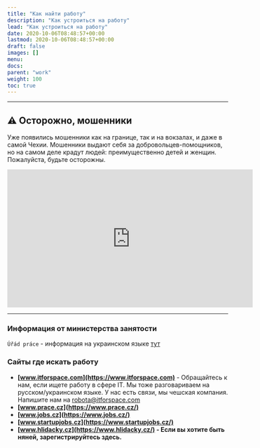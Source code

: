 ```yaml
---
title: "Как найти работу"
description: "Как устроиться на работу"
lead: "Как устроиться на работу"
date: 2020-10-06T08:48:57+00:00
lastmod: 2020-10-06T08:48:57+00:00
draft: false
images: []
menu:
docs:
parent: "work"
weight: 100
toc: true
---
```


---

## :warning: Осторожно, мошенники

Уже появились мошенники как на границе, так и на вокзалах, и даже в самой Чехии.
Мошенники выдают себя за добровольцев-помощников, но на самом деле крадут людей: преимущественно детей и женщин. Пожалуйста, будьте осторожны.

<iframe width="560" height="315" src="https://www.youtube-nocookie.com/embed/bmcgvAsd5mA" title="YouTube video player" frameborder="0" allow="accelerometer; autoplay; clipboard-write; encrypted-media; gyroscope; picture-in-picture" allowfullscreen></iframe>

---
### Информация от министерства занятости
`Úřád práce` - информация на украинском языке
[тут](https://www.uradprace.cz/web/cz/-/pomoc-pro-obcany-ukrajiny-a-jejich-zamestnavatele)


### Сайты где искать работу
* **[www.itforspace.com](https://www.itforspace.com)** - Обращайтесь к нам, если ищете работу в сфере IT. Мы тоже разговариваем на русском/украинском языке. У нас есть связи, мы чешская компания. Напишите нам на [robota@itforspace.com](mailto:robota@itforspace.com)
* **[www.prace.cz](https://www.prace.cz/)**
* **[www.jobs.cz](https://www.jobs.cz/)**
* **[www.startupjobs.cz](https://www.startupjobs.cz/)**
* **[www.hlidacky.cz](https://www.hlidacky.cz/) - Если вы хотите быть няней, зарегистрируйтесь здесь.**
